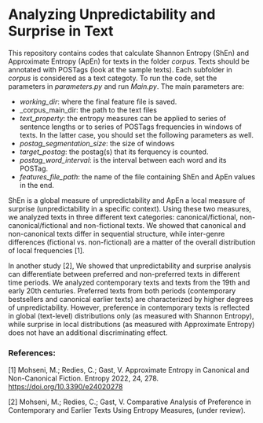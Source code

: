 # Analyzing Unpredictability and Surprise in Text
This repository contains codes that calculate Shannon Entropy (ShEn) and Approximate Entropy (ApEn) for texts in the folder _corpus_. Texts should be annotated with POSTags (look at the sample texts). Each subfolder in _corpus_ is considered as a text categoty. 
To run the code, set the parameters in _parameters.py_ and run _Main.py_.
The main parameters are:
* _working\_dir_: where the final feature file is saved.
* _corpus\_main\_dir: the path to the text files
* _text\_property_: the entropy measures can be applied to series of sentence lengths or to series of POSTags frequencies in windows of texts. In the latter case, you should set the following parameters as well.
* _postag\_segmentation\_size_: the size of windows 
* _target\_postag_: the postag(s) that its ferquency is counted. 
* _postag\_word\_interval_: is the interval between each word and its POSTag.
* _features\_file\_path_: the name of the file containing ShEn and ApEn values in the end.


ShEn is a global measure of unpredictability and ApEn a local measure of surprise (unpredictability in a specific context). Using these two measures, we analyzed texts in three different text categories: canonical/fictional, non-canonical/fictional and  non-fictional texts.
We showed that canonical and non-canonical texts differ in sequential structure, while inter-genre differences (fictional vs. non-fictional) are a matter of the overall distribution of local
frequencies [1].


In another study [2], We showed that unpredictability and surprise analysis can differentiate between preferred and non-preferred texts in different time periods.
We analyzed contemporary texts and texts from the 19th and early 20th centuries. Preferred texts from both periods (contemporary bestsellers and canonical earlier texts) are characterized by higher degrees of unpredictability. However, preference in contemporary texts is reflected in global (text-level) distributions only (as measured with Shannon Entropy), while surprise in local distributions (as measured with Approximate Entropy) does not have an additional discriminating effect.




### References:

[1] Mohseni, M.; Redies, C.; Gast, V. Approximate Entropy in Canonical and Non-Canonical Fiction. Entropy 2022, 24, 278. https://doi.org/10.3390/e24020278 

[2] Mohseni, M.; Redies, C.; Gast, V. Comparative Analysis of Preference in Contemporary and Earlier Texts Using Entropy Measures, (under review).

